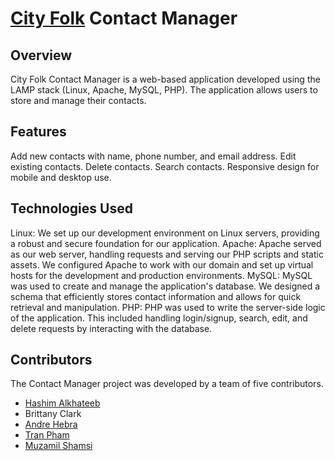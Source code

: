 # [City Folk](http://cityfolk.world) Contact Manager

## Overview

City Folk Contact Manager is a web-based application developed using the LAMP stack (Linux, Apache, MySQL, PHP). The application allows users to store and manage their contacts.

## Features

Add new contacts with name, phone number, and email address.
Edit existing contacts.
Delete contacts.
Search contacts.
Responsive design for mobile and desktop use.

## Technologies Used
Linux: We set up our development environment on Linux servers, providing a robust and secure foundation for our application.
Apache: Apache served as our web server, handling requests and serving our PHP scripts and static assets. We configured Apache to work with our domain and set up virtual hosts for the development and production environments.
MySQL: MySQL was used to create and manage the application's database. We designed a schema that efficiently stores contact information and allows for quick retrieval and manipulation.
PHP: PHP was used to write the server-side logic of the application. This included handling login/signup, search, edit, and delete requests by interacting with the database.


## Contributors

The Contact Manager project was developed by a team of five contributors. 
- [Hashim Alkhateeb](https://www.linkedin.com/in/hashim-alkhateeb-41747828b/)
- Brittany Clark
- [Andre Hebra](https://www.linkedin.com/in/andre-hebra)
- [Tran Pham](https://www.linkedin.com/in/tranpham9/)
- [Muzamil Shamsi](https://www.linkedin.com/in/muzamil-dev/)
